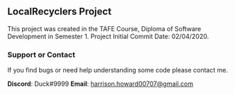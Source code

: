 ## LocalRecyclers Project

This project was created in the TAFE Course, Diploma of Software Development in Semester 1.
Project Initial Commit Date: 02/04/2020.

### Support or Contact

If you find bugs or need help understanding some code please contact me.

**Discord**: Duck#9999
**Email**: harrison.howard00707@gmail.com
